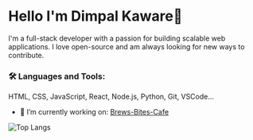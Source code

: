 # Hello I'm Dimpal Kaware👋

  I'm a full-stack developer with a passion for building scalable web applications. I love open-source and am always looking for new ways to contribute.

  ### 🛠️ Languages and Tools:
  HTML, CSS, JavaScript, React, Node.js, Python, Git, VSCode...

  - 🔭 I’m currently working on: [Brews-Bites-Cafe](https://github.com/Dimplektech/Brews-Bites-Cafe)



![Top Langs](https://github-readme-stats.vercel.app/api/top-langs/?username=Dimplektech&layout=compact)



  
 
